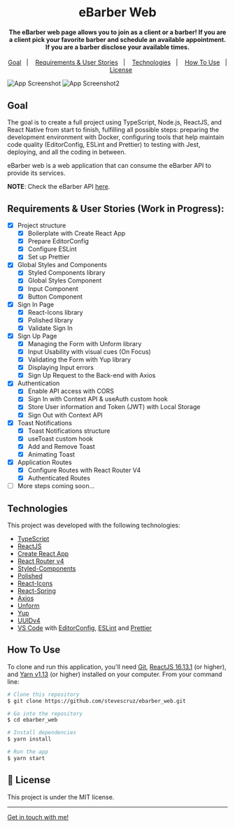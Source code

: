 <h1 align="center">
    <br>
    eBarber Web
</h1>

<h4 align="center">

  The eBarber web page allows you to join as a client or a barber! If you are a client pick your favorite barber and schedule an available appointment. If you are a barber disclose your available times.

</h4>

<p align="center">
  <a href="#goal">Goal</a>&nbsp;&nbsp;&nbsp;|&nbsp;&nbsp;&nbsp;
  <a href="#requirements--user-stories-work-in-progress">Requirements & User Stories</a>&nbsp;&nbsp;&nbsp;|&nbsp;&nbsp;&nbsp;
  <a href="#technologies">Technologies</a>&nbsp;&nbsp;&nbsp;|&nbsp;&nbsp;&nbsp;
  <a href="#how-to-use">How To Use</a>&nbsp;&nbsp;&nbsp;|&nbsp;&nbsp;&nbsp;
  <a href="#memo-license">License</a>
</p>

![App Screenshot](https://res.cloudinary.com/dmct8cfu9/image/upload/v1594280788/ebarber_web_signup.gif)
![App Screenshot2](https://res.cloudinary.com/dmct8cfu9/image/upload/v1594280792/ebarber_web_signin.gif)

## Goal

The goal is to create a full project using TypeScript, Node.js, ReactJS, and React Native from start to finish, fulfilling all possible steps: preparing the development environment with Docker, configuring tools that help maintain code quality (EditorConfig, ESLint and Prettier) to testing with Jest, deploying, and all the coding in between.

eBarber web is a web application that can consume the eBarber API to provide its services.

**NOTE**: Check the eBarber API [here](https://github.com/stevescruz/ebarber_backend).

## Requirements & User Stories (Work in Progress):

- [x] Project structure
  - [x] Boilerplate with Create React App
  - [x] Prepare EditorConfig
  - [x] Configure ESLint
  - [x] Set up Prettier
- [x] Global Styles and Components
  - [x] Styled Components library
  - [x] Global Styles Component
  - [x] Input Component
  - [x] Button Component
- [x] Sign In Page
  - [x] React-Icons library
  - [x] Polished library
  - [x] Validate Sign In
- [x] Sign Up Page
  - [x] Managing the Form with Unform library
  - [x] Input Usability with visual cues (On Focus)
  - [x] Validating the Form with Yup library
  - [x] Displaying Input errors
  - [x] Sign Up Request to the Back-end with Axios
- [x] Authentication
  - [x] Enable API access with CORS
  - [x] Sign In with Context API & useAuth custom hook
  - [x] Store User information and Token (JWT) with Local Storage
  - [x] Sign Out with Context API
- [x] Toast Notifications
  - [x] Toast Notifications structure
  - [x] useToast custom hook
  - [x] Add and Remove Toast
  - [x] Animating Toast
- [x] Application Routes
  - [x] Configure Routes with React Router V4
  - [x] Authenticated Routes
- [ ] More steps coming soon...

## Technologies

This project was developed with the following technologies:

-  [TypeScript](https://www.typescriptlang.org/)
-  [ReactJS](https://reactjs.org/)
-  [Create React App](https://create-react-app.dev/)
-  [React Router v4](https://github.com/ReactTraining/react-router)
-  [Styled-Components](https://www.styled-components.com/)
-  [Polished](https://polished.js.org/)
-  [React-Icons](http://react-icons.github.io/react-icons/)
-  [React-Spring](https://www.react-spring.io/)
-  [Axios](https://github.com/axios/axios)
-  [Unform](https://unform.dev/)
-  [Yup](https://github.com/jquense/yup)
-  [UUIDv4](https://github.com/thenativeweb/uuidv4)
-  [VS Code][vc] with [EditorConfig][vceditconfig], [ESLint][vceslint] and [Prettier][vcprettier]

## How To Use

To clone and run this application, you'll need [Git](https://git-scm.com), [ReactJS 16.13.1](https://reactjs.org/) (or higher), and [Yarn v1.13][yarn] (or
higher) installed on your computer. From your command line:

```bash
# Clone this repository
$ git clone https://github.com/stevescruz/ebarber_web.git

# Go into the repository
$ cd ebarber_web

# Install dependencies
$ yarn install

# Run the app
$ yarn start
```

## :memo: License
This project is under the MIT license.

---

[Get in touch with me!](https://www.linkedin.com/in/stevescruz/)

[yarn]: https://yarnpkg.com/
[vc]: https://code.visualstudio.com/
[vceditconfig]: https://marketplace.visualstudio.com/items?itemName=EditorConfig.EditorConfig
[vceslint]: https://marketplace.visualstudio.com/items?itemName=dbaeumer.vscode-eslint
[vcprettier]: https://marketplace.visualstudio.com/items?itemName=esbenp.prettier-vscode
